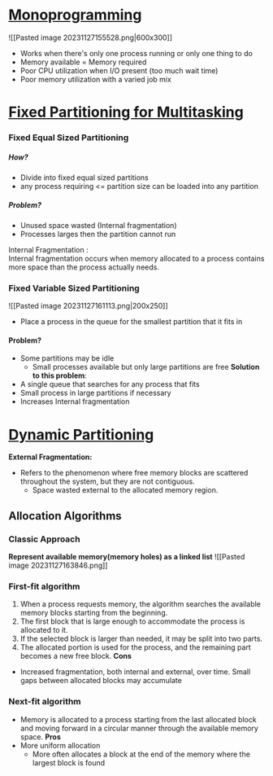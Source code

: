 # <u>Monoprogramming</u>

![[Pasted image 20231127155528.png|600x300]]

- Works when there's only one process running or only one thing to do
- Memory available = Memory required
- Poor CPU utilization when I/O present (too much wait time)
- Poor memory utilization with a varied job mix


# <u>Fixed Partitioning for Multitasking</u>

### Fixed Equal Sized Partitioning
##### **How?**
- Divide into fixed equal sized partitions
- any process requiring <= partition size can be loaded into any partition
##### **Problem?**
- Unused space wasted (Internal fragmentation)
- Processes larges then the partition cannot run

Internal Fragmentation :   
Internal fragmentation occurs  when memory allocated to a process contains more space than the process actually needs. 
### Fixed Variable Sized Partitioning

![[Pasted image 20231127161113.png|200x250]]

- Place a process in the queue for the smallest partition that it fits in

#### **Problem?**
- Some partitions may be idle
	- Small processes available but only large partitions are free
**Solution to this problem**:
- A single queue that searches for any process that fits
- Small process in large partitions if necessary
- Increases Internal fragmentation


# <u>Dynamic Partitioning</u>
**External Fragmentation:** 
- Refers to the phenomenon where free memory blocks are scattered throughout the system, but they are not contiguous.
	- Space wasted external to the allocated memory region.

## Allocation Algorithms

### Classic Approach
**Represent available memory(memory holes) as a linked list**
![[Pasted image 20231127163846.png]]


### First-fit algorithm
1. When a process requests memory, the algorithm searches the available memory blocks starting from the beginning. 
2. The first block that is large enough to accommodate the process is allocated to it.
3. If the selected block is larger than needed, it may be split into two parts.
4. The allocated portion is used for the process, and the remaining part becomes a new free block.
**Cons**
- Increased fragmentation, both internal and external, over time. Small gaps between allocated blocks may accumulate
### Next-fit algorithm
- Memory is allocated to a process starting from the last allocated block and moving forward in a circular manner through the available memory space.
**Pros**
- More uniform allocation
	- More often allocates a block at the end of the memory where the largest block is found